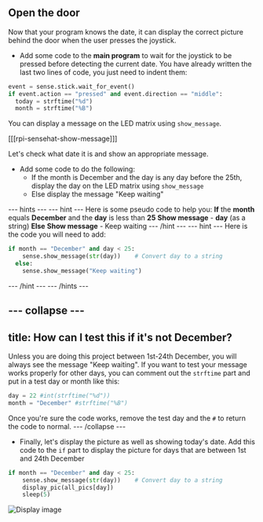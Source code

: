 ## Open the door

Now that your program knows the date, it can display the correct picture behind the door when the user presses the joystick.

+ Add some code to the **main program** to wait for the joystick to be pressed before detecting the current date. You have already written the last two lines of code, you just need to indent them:

```python
event = sense.stick.wait_for_event()
if event.action == "pressed" and event.direction == "middle":
  today = strftime("%d")
  month = strftime("%B")
```

You can display a message on the LED matrix using `show_message`.

[[[rpi-sensehat-show-message]]]

Let's check what date it is and show an appropriate message.

+ Add some code to do the following:
    - If the month is December and the day is any day before the 25th, display the day on the LED matrix using `show_message`
    - Else display the message "Keep waiting"

--- hints ---
--- hint ---
Here is some pseudo code to help you:
**If** the **month** equals **December** and the **day** is less than **25**
**Show message** - **day** (as a string)
**Else**
**Show message** - Keep waiting
--- /hint ---
--- hint ---
Here is the code you will need to add:

```python
if month == "December" and day < 25:
    sense.show_message(str(day))    # Convert day to a string
  else:
    sense.show_message("Keep waiting")
```
--- /hint ---
--- /hints ---

--- collapse ---
---
title: How can I test this if it's not December?
---
Unless you are doing this project between 1st-24th December, you will always see the message "Keep waiting". If you want to test your message works properly for other days, you can comment out the `strftime` part and put in a test day or month like this:

```python
day = 22 #int(strftime("%d"))
month = "December" #strftime("%B")
```

Once you're sure the code works, remove the test day and the `#` to return the code to normal.
--- /collapse ---

+ Finally, let's display the picture as well as showing today's date. Add this code to the `if` part to display the picture for days that are between 1st and 24th December

```python
if month == "December" and day < 25:
    sense.show_message(str(day))    # Convert day to a string
    display_pic(all_pics[day])
    sleep(5)
```

![Display image](images/display-image.png)
